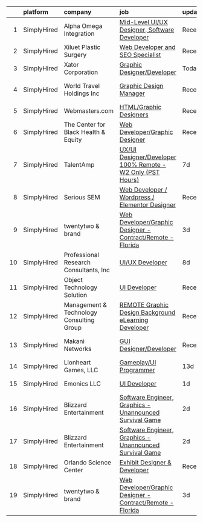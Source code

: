 

|    | platform    | company                                  | job                                                                                                                                                                      | update_time   | location                  |
|---:|:------------|:-----------------------------------------|:-------------------------------------------------------------------------------------------------------------------------------------------------------------------------|:--------------|:--------------------------|
|  1 | SimplyHired | Alpha Omega Integration                  | [Mid-Level UI/UX Designer, Software Developer](https://www.simplyhired.com/job/vjjw3VXnWyA_pKxN1vKCyYuPlWWERzbt-rZTelpnTO01-gJuxN-jNQ?q=graphic+developer)               | Recently      | Washington, DC            |
|  2 | SimplyHired | Xiluet Plastic Surgery                   | [Web Developer and SEO Specialist](https://www.simplyhired.com/job/jx4cBHL69kqrwIC7sF2kDKcJuQz8UQ4g_g91y5Bhb3441EdVxTeIEQ?q=graphic+developer)                           | Recently      | Miami, FL                 |
|  3 | SimplyHired | Xator Corporation                        | [Graphic Designer/Developer](https://www.simplyhired.com/job/GI4nOsxvp0okUcUwUiC6G8iShv9CAF0RJMj12GIzZWGRDj68XBId9g?q=graphic+developer)                                 | Today         | Washington, DC            |
|  4 | SimplyHired | World Travel Holdings Inc                | [Graphic Design Manager](https://www.simplyhired.com/job/6o6-4jMkN1c13AXV-Rxlur8u-nTL9i6Cnu366z9ZMpX-8C8_bXimbw?q=graphic+developer)                                     | Recently      | Fort Lauderdale, FL       |
|  5 | SimplyHired | Webmasters.com                           | [HTML/Graphic Designers](https://www.simplyhired.com/job/1S2ki1F2e97xk1bn0P3q05lu3BQ0Tpk7KwB7Zii_z8pQmxmAAOWD5g?q=graphic+developer)                                     | Recently      | Tampa, FL                 |
|  6 | SimplyHired | The Center for Black Health & Equity     | [Web Developer/Graphic Designer](https://www.simplyhired.com/job/4eXI6JKvAaF46xuzL5rbmXB7cT0bhrejSaFZGbpAmFCcnO-iI5vQPA?q=graphic+developer)                             | Recently      | Remote                    |
|  7 | SimplyHired | TalentAmp                                | [UX/UI Designer/Developer 100% Remote - W2 Only (PST Hours)](https://www.simplyhired.com/job/fbj1I9k3dGNzjHwrozRwW_6yvIU9Pb6yCt6zqE-8SchW1sqU1WGD7w?q=graphic+developer) | 7d            | Remote                    |
|  8 | SimplyHired | Serious SEM                              | [Web Developer / Wordpress / Elementor Designer](https://www.simplyhired.com/job/aCf_9_ugq9Xy9HyGkNLILKPG6qCWF7PUYz5r9eHDEN88XxCoYc1qPA?q=graphic+developer)             | Recently      | Remote                    |
|  9 | SimplyHired | twentytwo & brand                        | [Web Developer/Graphic Designer - Contract/Remote - Florida](https://www.simplyhired.com/job/KcqDjoZdhanC53cgf2_uILp_PDK5gjceWx-DHFFhO9zpUOhYPfKY0A?q=graphic+developer) | 3d            | Orlando, FL               |
| 10 | SimplyHired | Professional Research Consultants, Inc   | [UI/UX Developer](https://www.simplyhired.com/job/DjBZRsVzVAve0shy83KQcUt2vOtCBNOqSfxbzaO3QcgBL-JHpFM6_Q?q=graphic+developer)                                            | 8d            | Remote                    |
| 11 | SimplyHired | Object Technology Solution               | [UI Developer](https://www.simplyhired.com/job/6P8IVIvvjumRPZQySlkyamH00E0aYHiSgI8T4vX76iufIX6T0JbWdQ?q=graphic+developer)                                               | Recently      | Remote                    |
| 12 | SimplyHired | Management & Technology Consulting Group | [REMOTE Graphic Design Background eLearning Developer](https://www.simplyhired.com/job/oxfp2WmNSJ3pomvh8hkTFVeWKcCAlFFK9Fd0cIc4bzdn0LYmTSwM8w?q=graphic+developer)       | Recently      | Atlanta, GA +24 locations |
| 13 | SimplyHired | Makani Networks                          | [GUI Designer/Developer](https://www.simplyhired.com/job/vqCwz-7L1WiyQ3Q99E-Qq9M4YBsfkUyBVLQJ_Zdxo65ltF5kn2xkkQ?q=graphic+developer)                                     | Recently      | San Francisco, CA         |
| 14 | SimplyHired | Lionheart Games, LLC                     | [Gameplay/UI Programmer](https://www.simplyhired.com/job/eu-K3R_f_727dlpPrE3Hjo0UYyuk9sTwemDGqdG5gPNBhkuG8lkUNw?q=graphic+developer)                                     | 13d           | Atlanta, GA               |
| 15 | SimplyHired | Emonics LLC                              | [UI Developer](https://www.simplyhired.com/job/9LOGp4eDZITrls3AfPYPBHZhzislHngxa-oRet3W6M5c2TbVBld2SQ?q=graphic+developer)                                               | 1d            | Ohio City, OH             |
| 16 | SimplyHired | Blizzard Entertainment                   | [Software Engineer, Graphics - Unannounced Survival Game](https://www.simplyhired.com/job/NUK4mbBCRI5wIENh-DNnNuS2SQlef6skaQhhcWJ6Ry3dJh5-F1ZZSA?q=graphic+developer)    | 2d            | Irvine, CA                |
| 17 | SimplyHired | Blizzard Entertainment                   | [Software Engineer, Graphics - Unannounced Survival Game](https://www.simplyhired.com/job/NUK4mbBCRI5wIENh-DNnNuS2SQlef6skaQhhcWJ6Ry3dJh5-F1ZZSA?q=graphic+developer)    | 2d            | Irvine, CA                |
| 18 | SimplyHired | Orlando Science Center                   | [Exhibit Designer & Developer](https://www.simplyhired.com/job/JpuP0DVPATVwH0-XnxFsc8nJ-z6kfBqXsh9luvt7lVv6oPB3kNfQcg?q=graphic+developer)                               | Recently      | Orlando, FL               |
| 19 | SimplyHired | twentytwo & brand                        | [Web Developer/Graphic Designer - Contract/Remote - Florida](https://www.simplyhired.com/job/KcqDjoZdhanC53cgf2_uILp_PDK5gjceWx-DHFFhO9zpUOhYPfKY0A?q=graphic+developer) | 3d            | Orlando, FL               |
